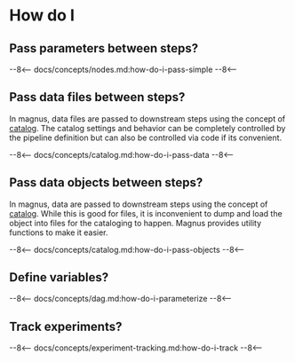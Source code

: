 # How do I

## Pass parameters between steps?

--8<--
docs/concepts/nodes.md:how-do-i-pass-simple
--8<--

## Pass data files between steps?

In magnus, data files are passed to downstream steps using the concept of [catalog](../concepts/catalog). The catalog
settings and behavior can be completely controlled by the pipeline definition but can also be controlled via code if
its convenient.

--8<--
docs/concepts/catalog.md:how-do-i-pass-data
--8<--


## Pass data objects between steps?

In magnus, data are passed to downstream steps using the concept of [catalog](../concepts/catalog). While this is
good for files, it is inconvenient to dump and load the object into files for the cataloging to happen. Magnus provides
utility functions to make it easier.

--8<--
docs/concepts/catalog.md:how-do-i-pass-objects
--8<--

## Define variables?

--8<--
docs/concepts/dag.md:how-do-i-parameterize
--8<--


## Track experiments?

--8<--
docs/concepts/experiment-tracking.md:how-do-i-track
--8<--
